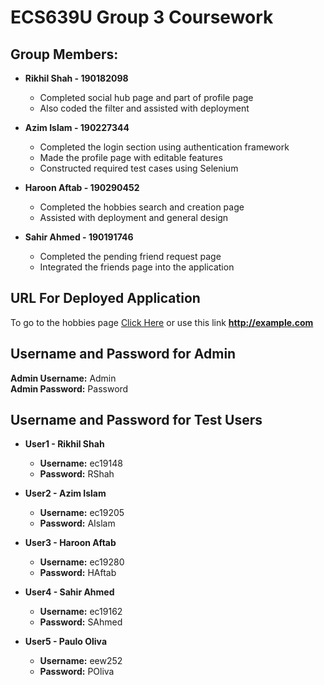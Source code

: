 # ECS639U Group 3 Coursework

## Group Members:

* **Rikhil Shah - 190182098**
  * Completed social hub page and part of profile page
  * Also coded the filter and assisted with deployment
 
* **Azim Islam - 190227344**
  * Completed the login section using authentication framework 
  * Made the profile page with editable features
  * Constructed required test cases using Selenium

* **Haroon Aftab - 190290452**
  * Completed the hobbies search and creation page
  * Assisted with deployment and general design

* **Sahir Ahmed - 190191746**
  * Completed the pending friend request page
  * Integrated the friends page into the application

## URL For Deployed Application

To go to the hobbies page [Click Here](http://example.com) or use this link **http://example.com**

## Username and Password for Admin

**Admin Username:** Admin <br />
**Admin Password:** Password

## Username and Password for Test Users

* **User1 - Rikhil Shah**
  * **Username:** ec19148
  * **Password:** RShah
  
* **User2 - Azim Islam**
  * **Username:** ec19205
  * **Password:** AIslam
  
* **User3 - Haroon Aftab**
  * **Username:** ec19280
  * **Password:** HAftab
 
* **User4 - Sahir Ahmed**
  * **Username:** ec19162
  * **Password:** SAhmed
  
* **User5 - Paulo Oliva**
  * **Username:** eew252
  * **Password:** POliva
